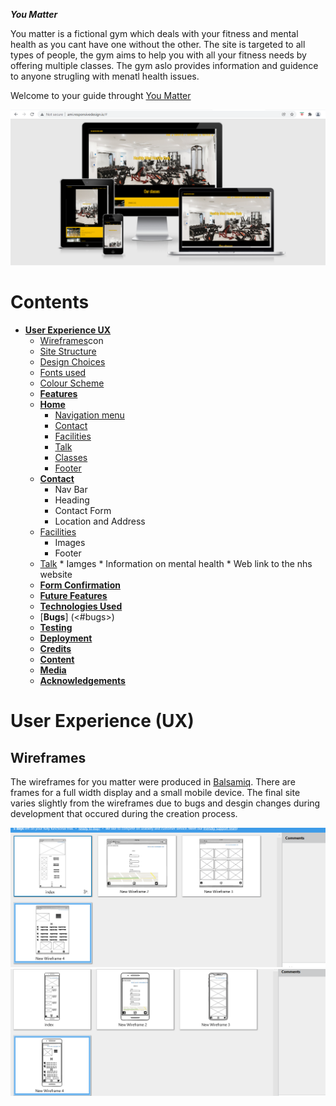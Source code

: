 **_You Matter_**

You matter is a fictional gym which deals with your fitness and mental health as you cant have one without the other. The site is targeted to all types of people, the gym aims to help you with all your fitness needs by offering multiple classes. The gym aslo provides information and guidence to anyone strugling with menatl health issues. 

Welcome to your guide throught <a href="https://jon9851.github.io/You-Matter-/" target="_blank" rel="noopner">You Matter</a>

![you matter responiveness](assets/readme-images/responsive.png)

# Contents

* [**User Experience UX**](<#user-experience-ux>)
    * [Wireframes](<#wireframes>)con
    * [Site Structure](<#site-structure>)
    * [Design Choices](<#design-choices>)
    *  [Fonts used](<#Fonts>)
    *  [Colour Scheme](<#colour-scheme>)
    * [**Features**](<#features>)
    * [**Home**](<#navigation-menu>)
         * [Navigation menu](<#navigation-menu>)
         * [Contact](<#contact>)
         * [Facilities](<#facilities>)
         * [Talk](<#talk>)
         * [Classes](<#Classes>)
         * [Footer](<#footer>)
    * [**Contact**](<#Contact>)
         * Nav Bar
         * Heading
         * Contact Form
         * Location and Address
    * [Facilities](#<facilities>)
         * Images 
         * Footer
    * [Talk](#<talk>)
          * Iamges
          * Information on mental health 
          * Web link to the nhs website
    * [**Form Confirmation**](<#form-confirmation>)
    * [**Future Features**](<#future-features>)
    * [**Technologies Used**](<#technologies-used>)
    * [**Bugs**] (<#bugs>)
    * [**Testing**](<#testing>)
    * [**Deployment**](<#deployment>)
    * [**Credits**](<#credits>)
    * [**Content**](<#content>)
    * [**Media**](<#media>)
    * [**Acknowledgements**](<#acknowledgements>)                

# User Experience (UX)

## Wireframes
The wireframes for you matter were produced in [Balsamiq](https://balsamiq.com). There are frames for a full width display and a small mobile device. The final site varies slightly from the wireframes due to bugs and desgin changes during development that occured during the creation process. 

![Wireframe Desktop](assets/readme-images/wireframe.png)
![Wireframe Mobile](assets/readme-images/mobilewireframe.png)